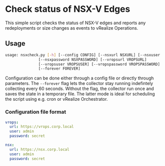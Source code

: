 # Check status of NSX-V Edges

This simple script checks the status of NSX-V edges and reports any redeployments or size changes as events to vRealize Operations.

## Usage
```bash
usage: nsxcheck.py [-h] [--config CONFIG] [--nsxurl NSXURL] [--nsxuser NSXUSER]
               [--nsxpassword NSXPASSWORD] [--vropsurl VROPSURL]
               [--vropsuser VROPSUSER] [--vropspassword VROPSPASSWORD]
               [--forever FOREVER]

```

Configuration can be done either through a config file or directly through parameters. The ```--forever``` flag
lets the collector stay running indefintely collecting every 60 seconds. Without the flag, the collector run once and
saves the state in a temporary file. The latter mode is ideal for scheduling the script using e.g. cron or
vRealize Orchestrator.

### Configuration file format
```yaml
vrops:
  url: https://vrops.corp.local
  user: admin
  password: secret

nsx:
  url: https://nsx.corp.local
  user: admin
  password: secret
```
